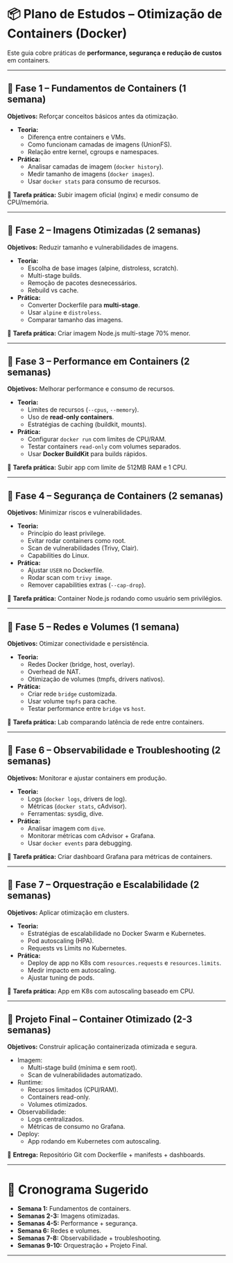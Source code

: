 # 📦 Plano de Estudos – Otimização de Containers (Docker)

Este guia cobre práticas de **performance, segurança e redução de custos** em containers.

---

## 🔹 Fase 1 – Fundamentos de Containers (1 semana)
**Objetivos:** Reforçar conceitos básicos antes da otimização.  
- **Teoria:**
  - Diferença entre containers e VMs.
  - Como funcionam camadas de imagens (UnionFS).
  - Relação entre kernel, cgroups e namespaces.
- **Prática:**
  - Analisar camadas de imagem (`docker history`).
  - Medir tamanho de imagens (`docker images`).
  - Usar `docker stats` para consumo de recursos.

📌 **Tarefa prática:** Subir imagem oficial (nginx) e medir consumo de CPU/memória.

---

## 🔹 Fase 2 – Imagens Otimizadas (2 semanas)
**Objetivos:** Reduzir tamanho e vulnerabilidades de imagens.  
- **Teoria:**
  - Escolha de base images (alpine, distroless, scratch).
  - Multi-stage builds.
  - Remoção de pacotes desnecessários.
  - Rebuild vs cache.
- **Prática:**
  - Converter Dockerfile para **multi-stage**.
  - Usar `alpine` e `distroless`.
  - Comparar tamanho das imagens.

📌 **Tarefa prática:** Criar imagem Node.js multi-stage 70% menor.

---

## 🔹 Fase 3 – Performance em Containers (2 semanas)
**Objetivos:** Melhorar performance e consumo de recursos.  
- **Teoria:**
  - Limites de recursos (`--cpus`, `--memory`).
  - Uso de **read-only containers**.
  - Estratégias de caching (buildkit, mounts).
- **Prática:**
  - Configurar `docker run` com limites de CPU/RAM.
  - Testar containers `read-only` com volumes separados.
  - Usar **Docker BuildKit** para builds rápidos.

📌 **Tarefa prática:** Subir app com limite de 512MB RAM e 1 CPU.

---

## 🔹 Fase 4 – Segurança de Containers (2 semanas)
**Objetivos:** Minimizar riscos e vulnerabilidades.  
- **Teoria:**
  - Princípio do least privilege.
  - Evitar rodar containers como root.
  - Scan de vulnerabilidades (Trivy, Clair).
  - Capabilities do Linux.
- **Prática:**
  - Ajustar `USER` no Dockerfile.
  - Rodar scan com `trivy image`.
  - Remover capabilities extras (`--cap-drop`).

📌 **Tarefa prática:** Container Node.js rodando como usuário sem privilégios.

---

## 🔹 Fase 5 – Redes e Volumes (1 semana)
**Objetivos:** Otimizar conectividade e persistência.  
- **Teoria:**
  - Redes Docker (bridge, host, overlay).
  - Overhead de NAT.
  - Otimização de volumes (tmpfs, drivers nativos).
- **Prática:**
  - Criar rede `bridge` customizada.
  - Usar volume `tmpfs` para cache.
  - Testar performance entre `bridge` vs `host`.

📌 **Tarefa prática:** Lab comparando latência de rede entre containers.

---

## 🔹 Fase 6 – Observabilidade e Troubleshooting (2 semanas)
**Objetivos:** Monitorar e ajustar containers em produção.  
- **Teoria:**
  - Logs (`docker logs`, drivers de log).
  - Métricas (`docker stats`, cAdvisor).
  - Ferramentas: sysdig, dive.
- **Prática:**
  - Analisar imagem com `dive`.
  - Monitorar métricas com cAdvisor + Grafana.
  - Usar `docker events` para debugging.

📌 **Tarefa prática:** Criar dashboard Grafana para métricas de containers.

---

## 🔹 Fase 7 – Orquestração e Escalabilidade (2 semanas)
**Objetivos:** Aplicar otimização em clusters.  
- **Teoria:**
  - Estratégias de escalabilidade no Docker Swarm e Kubernetes.
  - Pod autoscaling (HPA).
  - Requests vs Limits no Kubernetes.
- **Prática:**
  - Deploy de app no K8s com `resources.requests` e `resources.limits`.
  - Medir impacto em autoscaling.
  - Ajustar tuning de pods.

📌 **Tarefa prática:** App em K8s com autoscaling baseado em CPU.

---

## 🔹 Projeto Final – Container Otimizado (2-3 semanas)
**Objetivos:** Construir aplicação containerizada otimizada e segura.  
- Imagem:
  - Multi-stage build (mínima e sem root).  
  - Scan de vulnerabilidades automatizado.  
- Runtime:
  - Recursos limitados (CPU/RAM).  
  - Containers read-only.  
  - Volumes otimizados.  
- Observabilidade:
  - Logs centralizados.  
  - Métricas de consumo no Grafana.  
- Deploy:
  - App rodando em Kubernetes com autoscaling.  

📌 **Entrega:** Repositório Git com Dockerfile + manifests + dashboards.

---

# 📅 Cronograma Sugerido
- **Semana 1:** Fundamentos de containers.  
- **Semanas 2-3:** Imagens otimizadas.  
- **Semanas 4-5:** Performance + segurança.  
- **Semana 6:** Redes e volumes.  
- **Semanas 7-8:** Observabilidade + troubleshooting.  
- **Semanas 9-10:** Orquestração + Projeto Final.  

---

